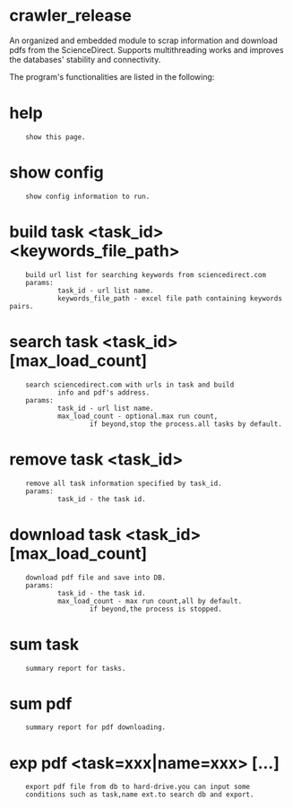 # crawler_release

An organized and embedded module to scrap information and download pdfs from the ScienceDirect. Supports multithreading works and improves the databases' stability and connectivity. 

The program's functionalities are listed in the following: 

# help
        show this page.

# show config 
        show config information to run.

# build task <task_id> <keywords_file_path>
        build url list for searching keywords from sciencedirect.com
        params:
                task_id - url list name.
                keywords_file_path - excel file path containing keywords pairs.

# search task <task_id> [max_load_count]
        search sciencedirect.com with urls in task and build 
                info and pdf's address.
        params:
                task_id - url list name.
                max_load_count - optional.max run count,
                        if beyond,stop the process.all tasks by default.

# remove task <task_id>
        remove all task information specified by task_id.
        params:
                task_id - the task id.

# download task <task_id> [max_load_count]
        download pdf file and save into DB.
        params:
                task_id - the task id.
                max_load_count - max run count,all by default.
                        if beyond,the process is stopped.

# sum task
        summary report for tasks.

# sum pdf
        summary report for pdf downloading.

# exp pdf <task=xxx|name=xxx> [...]
        export pdf file from db to hard-drive.you can input some
        conditions such as task,name ext.to search db and export.

